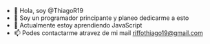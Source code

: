 - 👋 Hola, soy @ThiagoR19
- 👀 Soy un programador principante y planeo dedicarme a esto
- 🌱 Actualmente estoy aprendiendo JavaScript
- 📫 Podes contactarme atravez de mi mail riffothiago19@gmail.com

<!---
ThiagoR19/ThiagoR19 is a ✨ special ✨ repository because its `README.md` (this file) appears on your GitHub profile.
You can click the Preview link to take a look at your changes.
--->
